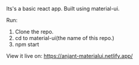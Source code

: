 Its's a basic react app. Built using material-ui.

Run:
1. Clone the repo. 
2. cd to material-ui(the name of this repo.)
3. npm start

View it live on:
https://anjant-materialui.netlify.app/
